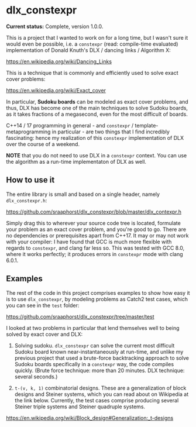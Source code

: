 # dlx_constexpr

**Current status:** Complete, version 1.0.0.

This is a project that I wanted to work on for a long time, but I wasn't sure it would even be possible, i.e. a `constexpr` (read: compile-time evaluated) implementation of Donald Knuth's DLX / dancing links / Algorithm X:

https://en.wikipedia.org/wiki/Dancing_Links

This is a technique that is commonly and efficiently used to solve exact cover problems:

https://en.wikipedia.org/wiki/Exact_cover

In particular, **Sudoku boards** can be modeled as exact cover problems, and thus, DLX has become one of the main techniques to solve Sudoku boards, as it takes fractions of a megasecond, even for the most difficult of boards.

C++14 / 17 programming in general - and `constexpr` / template-metaprogramming in particular - are two things that I find incredibly fascinating: hence my realization of this `constexpr` implementation of DLX over the course of a weekend.

**NOTE** that you do not need to use DLX in a `constexpr` context. You can use the algorithm as a run-time implementaton of DLX as well.

## How to use it

The entire library is small and based on a single header, namely `dlx_constexpr.h`:

https://github.com/sraaphorst/dlx_constexpr/blob/master/dlx_contexpr.h

Simply drag this to wherever your source code tree is located, formulate your problem as an exact cover problem, and you're good to go. There are no dependencies or prerequisites apart from C++17. It may or may not work with your compiler: I have found that GCC is much more flexible with regards to `constexpr`, and clang far less so. This was tested with GCC 8.0, where it works perfectly; it produces errors in `constexpr` mode with clang 6.0.1.

## Examples

The rest of the code in this project comprises examples to show how easy it is to use `dlx_constexpr`, by modeling problems as Catch2 test cases, which you can see in the `test` folder:

https://github.com/sraaphorst/dlx_constexpr/tree/master/test

I looked at two problems in particular that lend themselves well to being solved by exact cover and DLX:

1. Solving sudoku. `dlx_constexpr` can solve the current most difficult Sudoku board known near-instantaneously at run-time, and unlike my previous project that used a brute-force backtracking approach to solve Sudoku boards specifically in a `constexpr` way, the code compiles quickly. (Brute force technique: more than 20 minutes. DLX technique: several seconds.)

2. `t-(v, k, 1)` combinatorial designs. These are a generalization of block designs and Steiner systems, which you can read about on Wikipedia at the link below. Currently, the test cases comprise producing several Steiner triple systems and Steiner quadruple systems.

https://en.wikipedia.org/wiki/Block_design#Generalization:_t-designs

